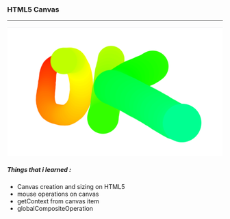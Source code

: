 ### HTML5 Canvas

<hr>

![HTML5 Canvas](../fun-html5-canvas/html5-canvas.png)

##### Things that i learned :

- Canvas creation and sizing on HTML5
- mouse operations on canvas
- getContext from canvas item
- globalCompositeOperation
